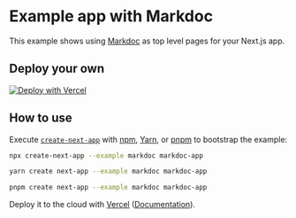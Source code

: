 # Example app with Markdoc

This example shows using [Markdoc](https://github.com/markdoc/markdoc) as top level pages for your Next.js app.

## Deploy your own

[![Deploy with Vercel](https://vercel.com/button)](https://vercel.com/new/clone?repository-url=https://github.com/vercel/next.js/tree/canary/examples/markdoc&project-name=markdoc&repository-name=markdoc)

## How to use

Execute [`create-next-app`](https://github.com/vercel/next.js/tree/canary/packages/create-next-app) with [npm](https://docs.npmjs.com/cli/init), [Yarn](https://yarnpkg.com/lang/en/docs/cli/create/), or [pnpm](https://pnpm.io) to bootstrap the example:

```bash
npx create-next-app --example markdoc markdoc-app
```

```bash
yarn create next-app --example markdoc markdoc-app
```

```bash
pnpm create next-app --example markdoc markdoc-app
```

Deploy it to the cloud with [Vercel](https://vercel.com/new?utm_source=github&utm_medium=readme&utm_campaign=next-example) ([Documentation](https://nextjs.org/docs/deployment)).
